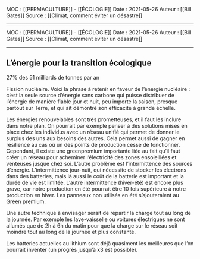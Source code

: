 MOC : [[PERMACULTURE]] - [[ÉCOLOGIE]] 
Date : 2021-05-26
Auteur : [[Bill Gates]]
Source : [[Climat, comment éviter un désastre]]
***
MOC : [[PERMACULTURE]] - [[ÉCOLOGIE]] 
Date : 2021-05-26
Auteur : [[Bill Gates]]
Source : [[Climat, comment éviter un désastre]]
***

## L’énergie pour la transition écologique
27% des 51 milliards de tonnes par an 

Fission nucléaire. Voici la phrase à retenir en faveur de l’énergie nucléaire : c’est la seule source d’énergie sans carbone qui puisse distribuer de l’énergie de manière fiable jour et nuit, peu importe la saison, presque partout sur Terre, et qui ait démontré son efficacité à grande échelle.

Les énergies renouvelables sont très prometteuses, et il faut les inclure dans notre plan. On pourrait par exemple penser à des solutions mises en place chez les individus avec un réseau unifié qui permet de donner le surplus des uns aux besoins des autres. Cela permet aussi de gagner en résilience au cas où un des points de production cesse de fonctionner. Cependant, il existe une greenpremium importante liée au fait qu’il faut créer un réseau pour acheminer l’électricité des zones ensoleillées et venteuses jusque chez soi. 
L’autre problème est l’intermittence des sources d’énergie. 
L’intermittence jour-nuit, qui nécessite de stocker les électrons dans des batteries, mais là aussi le coût de la batterie est important et la durée de vie est limitée. 
L’autre intermittence (hiver-été) est encore plus grave, car notre production en été pourrait être 10 fois supérieure à notre production en hiver. Les panneaux non utilisés en été s’ajouteraient au Green premium. 

Une autre technique à envisager serait de répartir la charge tout au long de la journée. Par exemple les lave-vaisselle ou voitures électriques ne sont allumés que de 2h à 6h du matin pour que la charge sur le réseau soit moindre tout au long de la journée et plus constante.

Les batteries actuelles au lithium sont déjà quasiment les meilleures que l’on pourrait inventer (un progrès jusqu’à x3 est possible).